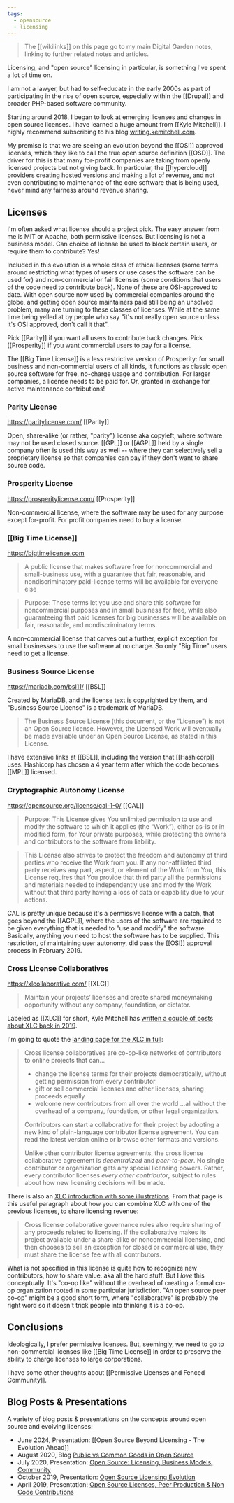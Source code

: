 ```yaml
---
tags:
  - opensource
  - licensing
---
```


> The [[wikilinks]] on this page go to my main Digital Garden notes, linking to further related notes and articles.

Licensing, and "open source" licensing in particular, is something I've spent a lot of time on.

I am not a lawyer, but had to self-educate in the early 2000s as part of participating in the rise of open source, especially within the [[Drupal]] and broader PHP-based software community.

Starting around 2018, I began to look at emerging licenses and changes in open source licenses. I have learned a huge amount from [[Kyle Mitchell]]. I highly recommend subscribing to his blog <a href="https://writing.kemitchell.com" title="Kyle Mitchell's Blog /dev/lawyer - law, technology, and the space between">writing.kemitchell.com</a>.

My premise is that we are seeing an evolution beyond the [[OSI]] approved licenses, which they like to call the true open source definition [[OSD]]. The driver for this is that many for-profit companies are taking from openly licensed projects but not giving back. In particular, the [[hypercloud]] providers creating hosted versions and making a lot of revenue, and not even contributing to maintenance of the core software that is being used, never mind any fairness around revenue sharing.

## Licenses

I'm often asked what license should a project pick. The easy answer from me is MIT or Apache, both permissive licenses. But licensing is not a business model. Can choice of license be used to block certain users, or require them to contribute? Yes!

Included in this evolution is a whole class of ethical licenses (some terms around restricting what types of users or use cases the software can be used for) and non-commercial or fair licenses (some conditions that users of the code need to contribute back). None of these are OSI-approved to date. With open source now used by commercial companies around the globe, and getting open source maintainers paid still being an unsolved problem, many are turning to these classes of licenses. While at the same time being yelled at by people who say "it's not really open source unless it's OSI approved, don't call it that".

Pick [[Parity]] if you want all users to contribute back changes. Pick [[Prosperity]] if you want commercial users to pay for a license.

The [[Big Time License]] is a less restrictive version of Prosperity: for small business and non-commercial users of all kinds, it functions as classic open source software for free, no-charge usage and contribution. For larger companies, a license needs to be paid for. Or, granted in exchange for active maintenance contributions!

### Parity License

<https://paritylicense.com/> [[Parity]]

Open, share-alike (or rather, "parity") license aka copyleft, where software may not be used closed source. [[GPL]] or [[AGPL]] held by a single company often is used this way as well -- where they can selectively sell a proprietary license so that companies can pay if they don't want to share source code.

### Prosperity License

<https://prosperitylicense.com/> [[Prosperity]]

Non-commercial license, where the software may be used for any purpose except for-profit. For profit companies need to buy a license.

### [[Big Time License]]

<https://bigtimelicense.com> 

> A public license that makes software free for noncommercial and small-business use, with a guarantee that fair, reasonable, and nondiscriminatory paid-license terms will be available for everyone else

> Purpose: These terms let you use and share this software for noncommercial purposes and in small business for free, while also guaranteeing that paid licenses for big businesses will be available on fair, reasonable, and nondiscriminatory terms.

A non-commercial license that carves out a further, explicit exception for small businesses to use the software at no charge. So only "Big Time" users need to get a license.

### Business Source License

<https://mariadb.com/bsl11/> [[BSL]]

Created by MariaDB, and the license text is copyrighted by them, and "Business Source License" is a trademark of MariaDB.

> The Business Source License (this document, or the “License”) is not an Open Source license. However, the Licensed Work will eventually be made available under an Open Source License, as stated in this License.

I have extensive links at [[BSL]], including the version that [[Hashicorp]] uses. Hashicorp has chosen a 4 year term after which the code becomes [[MPL]] licensed.

### Cryptographic Autonomy License

<https://opensource.org/license/cal-1-0/> [[CAL]]

> Purpose: This License gives You unlimited permission to use and modify the software to which it applies (the “Work”), either as-is or in modified form, for Your private purposes, while protecting the owners and contributors to the software from liability.

> This License also strives to protect the freedom and autonomy of third parties who receive the Work from you. If any non-affiliated third party receives any part, aspect, or element of the Work from You, this License requires that You provide that third party all the permissions and materials needed to independently use and modify the Work without that third party having a loss of data or capability due to your actions.

CAL is pretty unique because it's a permissive license with a catch, that goes beyond the [[AGPL]], where the users of the software are required to be given everything that is needed to "use and modify" the software. Basically, anything you need to host the software has to be supplied. This restriction, of maintaining user autonomy, did pass the [[OSI]] approval process in February 2019.

### Cross License Collaboratives

<https://xlcollaborative.com/> [[XLC]]

> Maintain your projects’ licenses and create shared moneymaking opportunity without any company, foundation, or dictator.

Labeled as [[XLC]] for short, Kyle Mitchell has [written a couple of posts about XLC back in 2019](https://writing.kemitchell.com/series/cross-license-collaboratives).

I'm going to quote the [landing page for the XLC in full](https://xlcollaborative.com/):

> Cross license collaboratives are co-op-like networks of contributors to online projects that can…
>
> * change the license terms for their projects democratically, without getting permission from every contributor
> * gift or sell commercial licenses and other licenses, sharing proceeds equally
> * welcome new contributors from all over the world
> …all without the overhead of a company, foundation, or other legal organization.
>
> Contributors can start a collaborative for their project by adopting a new kind of plain-language contributor license agreement. You can read the latest version online or browse other formats and versions.
>
> Unlike other contributor license agreements, the cross license collaborative agreement is _decentralized_ and _peer-to-peer_. No single contributor or organization gets any special licensing powers. Rather, every contributor licenses _every other contributor_, subject to rules about how new licensing decisions will be made.

There is also an [XLC introduction with some illustrations](https://xlcollaborative.com/introduction). From that page is this useful paragraph about how you can combine XLC with one of the previous licenses, to share licensing revenue:

> Cross license collaborative governance rules also require sharing of any proceeds related to licensing. If the collaborative makes its project available under a share-alike or noncommercial licensing, and then chooses to sell an exception for closed or commercial use, they must share the license fee with all contributors.

What is not specified in this license is quite how to recognize new contributors, how to share value. aka all the hard stuff. But I _love_ this conceptually. It's "co-op like" without the overhead of creating a formal co-op organization rooted in some particular jurisdiction. "An open source peer co-op" might be a good short form, where "collaborative" is probably the right word so it doesn't trick people into thinking it is a co-op.

## Conclusions

Ideologically, I prefer permissive licenses. But, seemingly, we need to go to non-commercial licenses like [[Big Time License]] in order to preserve the ability to charge licenses to large corporations.

I have some other thoughts about [[Permissive Licenses and Fenced Community]].
## Blog Posts & Presentations

A variety of blog posts & presentations on the concepts around open source and evolving licenses:

* June 2024, Presentation: [[Open Source Beyond Licensing - The Evolution Ahead]]
* August 2020, Blog [Public vs Common Goods in Open Source](https://blog.bmannconsulting.com/2020/08/11/public-vs-common.html)
* July 2020, Presentation: [Open Source: Licensing, Business Models, Community](https://talk.fission.codes/t/open-source-licensing-community-and-business-models-outlier-ventures-basecamp/786)
* October 2019, Presentation: [Open Source Licensing Evolution](https://noti.st/bmann/aOkl8w/open-source-licensing-evolution)
* April 2019, Presentation: [Open Source Licenses, Peer Production & Non Code Contributions](https://noti.st/bmann/BJ0zvs/open-source-licenses-peer-production-non-code-contributions)
